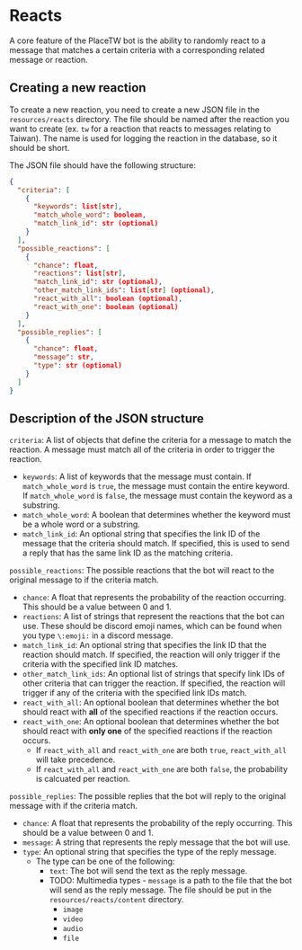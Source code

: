 # Reacts

A core feature of the PlaceTW bot is the ability to randomly react to a message that matches a certain criteria with a corresponding related message or reaction. 

## Creating a new reaction

To create a new reaction, you need to create a new JSON file in the `resources/reacts` directory. The file should be named after the reaction you want to create (ex. `tw` for a reaction that reacts to messages relating to Taiwan). The name is used for logging the reaction in the database, so it should be short.

The JSON file should have the following structure:

```json
{
  "criteria": [
    {
      "keywords": list[str],
      "match_whole_word": boolean,
      "match_link_id": str (optional)
    }
  ],
  "possible_reactions": [
    {
      "chance": float,
      "reactions": list[str],
      "match_link_id": str (optional),
      "other_match_link_ids": list[str] (optional),
      "react_with_all": boolean (optional),
      "react_with_one": boolean (optional)
    }
  ],
  "possible_replies": [
    {
      "chance": float,
      "message": str,
      "type": str (optional)
    }
  ]
}
```

## Description of the JSON structure

`criteria`: A list of objects that define the criteria for a message to match the reaction. A message must match all of the criteria in order to trigger the reaction.
- `keywords`: A list of keywords that the message must contain. If `match_whole_word` is `true`, the message must contain the entire keyword. If `match_whole_word` is `false`, the message must contain the keyword as a substring.
- `match_whole_word`: A boolean that determines whether the keyword must be a whole word or a substring.
- `match_link_id`: An optional string that specifies the link ID of the message that the criteria should match. If specified, this is used to send a reply that has the same link ID as the matching criteria.

`possible_reactions`: The possible reactions that the bot will react to the original message to if the criteria match.
- `chance`: A float that represents the probability of the reaction occurring. This should be a value between 0 and 1.
- `reactions`: A list of strings that represent the reactions that the bot can use. These should be discord emoji names, which can be found when you type `\:emoji:` in a discord message.
- `match_link_id`: An optional string that specifies the link ID that the reaction should match. If specified, the reaction will only trigger if the criteria with the specified link ID matches.
- `other_match_link_ids`: An optional list of strings that specify link IDs of other criteria that can trigger the reaction. If specified, the reaction will trigger if any of the criteria with the specified link IDs match.
- `react_with_all`: An optional boolean that determines whether the bot should react with **all** of the specified reactions if the reaction occurs.
- `react_with_one`: An optional boolean that determines whether the bot should react with **only one** of the specified reactions if the reaction occurs.
  - If `react_with_all` and `react_with_one` are both `true`, `react_with_all` will take precedence.
  - If `react_with_all` and `react_with_one` are both `false`, the probability is calcuated per reaction.


`possible_replies`: The possible replies that the bot will reply to the original message with if the criteria match.
- `chance`: A float that represents the probability of the reply occurring. This should be a value between 0 and 1.
- `message`: A string that represents the reply message that the bot will use.
- `type`: An optional string that specifies the type of the reply message. 
  - The type can be one of the following: 
    - `text`: The bot will send the text as the reply message.
    - TODO: Multimedia types - `message` is a path to the file that the bot will send as the reply message. The file should be put in the `resources/reacts/content` directory.
      - `image`
      - `video`
      - `audio`
      - `file`
    